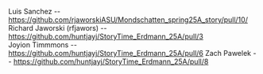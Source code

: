 Luis Sanchez -- https://github.com/rjaworskiASU/Mondschatten_spring25A_story/pull/10/
Richard Jaworski (rfjawors) -- https://github.com/huntjayj/StoryTime_Erdmann_25A/pull/3  
Joyion Timmmons -- https://github.com/huntjayj/StoryTime_Erdmann_25A/pull/6
Zach Pawelek -- https://github.com/huntjayj/StoryTime_Erdmann_25A/pull/8